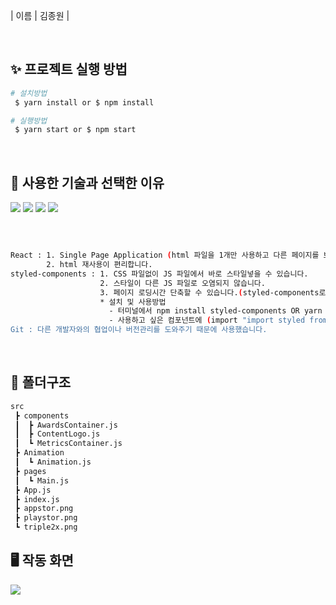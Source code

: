 | 이름 | 김종원 |

<br>

## ✨ 프로젝트 실행 방법

```bash
# 설치방법
 $ yarn install or $ npm install

# 실행방법
 $ yarn start or $ npm start
```

<br>

## 📝 사용한 기술과 선택한 이유
<p>
  <img src="https://img.shields.io/badge/-JavaScript-%23F7DF1C?style=for-the-badge&logo=javascript&logoColor=000000&labelColor=%23FFCE5A&color=%23FFCE5A">
  <img src="https://img.shields.io/badge/-React-222222?style=for-the-badge&logo=react">
  <img src="https://img.shields.io/badge/-Git-F05032?style=for-the-badge&logo=git&logoColor=ffffff">
  <img src="https://user-images.githubusercontent.com/73818206/176097620-fd66a357-2bb3-41d3-ab8a-0d779fa49e39.svg">
</p>
<br>

```bash

React : 1. Single Page Application (html 파일을 1개만 사용하고 다른 페이지를 보여주고 싶을 때 html 부분만 변경해서 부드럽게 동작하게 만들 수 있습니다.)
        2. html 재사용이 편리합니다.
styled-components : 1. CSS 파일없이 JS 파일에서 바로 스타일넣을 수 있습니다.
                    2. 스타일이 다른 JS 파일로 오염되지 않습니다.
                    3. 페이지 로딩시간 단축할 수 있습니다.(styled-components로 작성한 스타일은 html 페이지의 <style>태그에 넣어주기 때문입니다.)
                    * 설치 및 사용방법
                      - 터미널에서 npm install styled-components OR yarn add styled-components
                      - 사용하고 싶은 컴포넌트에 (import "import styled from 'styled-components')
Git : 다른 개발자와의 협업이나 버전관리를 도와주기 때문에 사용했습니다.
```
<br>

## 📝 폴더구조

```bash
src
 ┣ components
 ┃  ┣ AwardsContainer.js
 ┃  ┣ ContentLogo.js
 ┃  ┗ MetricsContainer.js
 ┣ Animation
 ┃  ┗ Animation.js
 ┣ pages
 ┃  ┗ Main.js
 ┣ App.js
 ┣ index.js
 ┣ appstor.png
 ┣ playstor.png
 ┗ triple2x.png

```

## 🖥 작동 화면

<div style={display: flex;}>
<img src="https://user-images.githubusercontent.com/73818206/176124456-7b8535fa-8967-432c-ad86-652046680820.gif" />
</div>
 
<br>
